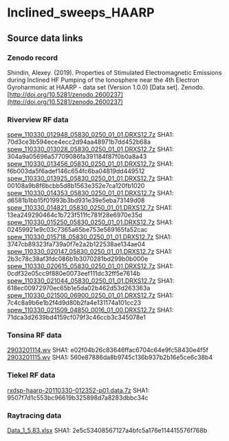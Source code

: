 # Inclined_sweeps_HAARP
## Source data links
### Zenodo record
Shindin, Alexey. (2019). Properties of Stimulated Electromagnetic Emissions during Inclined HF Pumping of the Ionosphere near the 4th Electron Gyroharmonic at HAARP - data set (Version 1.0.0) [Data set]. Zenodo. [http://doi.org/10.5281/zenodo.2600237](http://doi.org/10.5281/zenodo.2600237)

### Riverview RF data
[spew_110330_012948_05830_0250_01_01.DRXS12.7z](https://yadi.sk/d/64ohlqK5IgqqUg) SHA1: 70d3ce3b594ece4ecc2d94aa48971b7dd452b68a  
[spew_110330_013028_05830_0250_01_01.DRXS12.7z](https://yadi.sk/d/64ohlqK5IgqqUg) SHA1: 304a9a05696a57709086fa391184f87f0b0a8a43  
[spew_110330_013456_05830_0250_01_01.DRXS12.7z](https://yadi.sk/d/IYUiQRiM2H0Xsw) SHA1: f6b003da5f6adef146c654fc6ba04819dd449512  
[spew_110330_013925_05830_0250_01_01.DRXS12.7z](https://yadi.sk/d/KL6z_VReMmBqzg) SHA1: 00108a9b8f6bcbb5d8b1563e352e7ca120fb1020  
[spew_110330_014353_05830_0250_01_01.DRXS12.7z](https://yadi.sk/d/Wmk-Go93fp040Q) SHA1: d6581b1bb15f01993b3bd931e39e5eba73149d08  
[spew_110330_014821_05830_0250_01_01.DRXS12.7z](https://yadi.sk/d/00TpK-tbIPpP7Q) SHA1: 13ea249290464c1b723f511fc781f28e6970e35d  
[spew_110330_015250_05830_0250_01_01.DRXS12.7z](https://yadi.sk/d/1l-LZR_O-oDJUQ) SHA1: 02459921e9c03c7365a65be753e569165fa52cac  
[spew_110330_015718_05830_0250_01_01.DRXS12.7z](https://yadi.sk/d/1l-LZR_O-oDJUQ) SHA1: 3747cb89323fa739a0f7e2a2b122538ae134ae04  
[spew_110330_020147_05830_0250_01_01.DRXS12.7z](https://yadi.sk/d/Z5ZqMQtmYlsyng) SHA1: 2b3c78c38af3fdc086b1b3070281bd299b0b000e  
[spew_110330_020615_05830_0250_01_01.DRXS12.7z](https://yadi.sk/d/y1yOcxIVhq8t9w) SHA1: 0cdf32e05cc9f880e0073eef111dc32ff5e7614b  
[spew_110330_021044_05830_0250_01_01.DRXS12.7z](https://yadi.sk/d/ZEss749QS1CbGg) SHA1: 618ec00972970ec65b1e5da02b462d53d263363a  
[spew_110330_021500_06900_0250_01_01.DRXS12.7z](https://yadi.sk/d/yA5iASs_bbabVA) SHA1: 7c4c8a9b6e1b2f4d9d80b2fa4e131174a101cc23  
[spew_110330_021509_04850_0016_01_00.DRXS12.7z](https://yadi.sk/d/SeBraymRc9QuRQ) SHA1: 71dca3d2639bd4159cf079f3c46ccb3c345078e1  
### Tonsina RF data
[2903201114.wv](https://yadi.sk/d/Sn042Vw6Zrn9cg) SHA1: e02f04b26c83646ffac6704c64e9fc58430e4f5f  
[2903201115.wv](https://yadi.sk/d/1H5qqeUQdVfOlg) SHA1: 560e87886da8b9745c136b937b2b16e5ce6c38b4
### Tiekel RF data
[rxdsp-haarp-20110330-012352-p01.data.7z](https://yadi.sk/d/59eBXi6w85cUmw) SHA1: 9507f7d1c553bc96619b325898d7a8283dbbc34c
### Raytracing data
[Data_1_5.83.xlsx](https://yadi.sk/i/pYXAjBylfAzfQg) SHA1: 2e5c53408567127a4bfc5a176e114415576f768b
